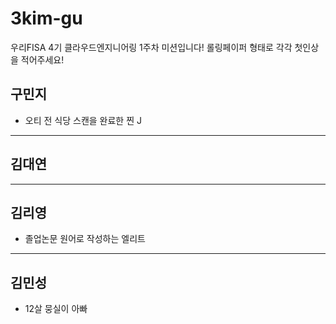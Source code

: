 # 3kim-gu
우리FISA 4기 클라우드엔지니어링 1주차 미션입니다!
롤링페이퍼 형태로 각각 첫인상을 적어주세요!

## 구민지
- 오티 전 식당 스캔을 완료한 찐 J
---
## 김대연

---
## 김리영
- 졸업논문 원어로 작성하는 엘리트
---
## 김민성
- 12살 뭉실이 아빠